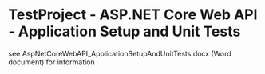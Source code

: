# TestProject - ASP.NET Core Web API - Application Setup and Unit Tests

see AspNetCoreWebAPI_ApplicationSetupAndUnitTests.docx (Word document) for information
